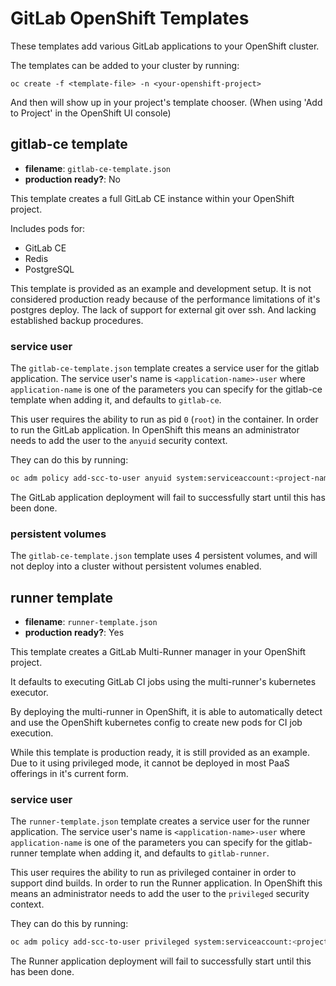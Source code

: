 # GitLab OpenShift Templates

These templates add various GitLab applications to your OpenShift cluster.

The templates can be added to your cluster by running:

`oc create -f <template-file> -n <your-openshift-project>`

And then will show up in your project's template chooser. (When using 'Add to
Project' in the OpenShift UI console)

## gitlab-ce template

- **filename**:  `gitlab-ce-template.json`
- **production ready?**: No

This template creates a full GitLab CE instance within your OpenShift project.

Includes pods for:
- GitLab CE
- Redis
- PostgreSQL

This template is provided as an example and development setup. It is not considered
production ready because of the performance limitations of it's postgres deploy.
The lack of support for external git over ssh. And lacking established backup
procedures.

### service user
The `gitlab-ce-template.json` template creates a service user for the gitlab
application. The service user's name is `<application-name>-user` where
`application-name` is one of the parameters you can specify for the gitlab-ce
template when adding it, and defaults to `gitlab-ce`.

This user requires the ability to run as pid `0` (`root`) in the container. In
order to run the GitLab application. In OpenShift this means an administrator
needs to add the user to the `anyuid` security context.

They can do this by running:

```bash
oc adm policy add-scc-to-user anyuid system:serviceaccount:<project-name>:<application-name>-user
```

The GitLab application deployment will fail to successfully start until this has
been done.

### persistent volumes

The `gitlab-ce-template.json` template uses 4 persistent volumes, and will not
deploy into a cluster without persistent volumes enabled.

## runner template

- **filename**: `runner-template.json`
- **production ready?**: Yes

This template creates a GitLab Multi-Runner manager in your OpenShift project.

It defaults to executing GitLab CI jobs using the multi-runner's kubernetes
executor.

By deploying the multi-runner in OpenShift, it is able to automatically detect
and use the OpenShift kubernetes config to create new pods for CI job execution.

While this template is production ready, it is still provided as an example. Due
to it using privileged mode, it cannot be deployed in most PaaS offerings in it's
current form.

### service user
The `runner-template.json` template creates a service user for the runner
application. The service user's name is `<application-name>-user` where
`application-name` is one of the parameters you can specify for the gitlab-runner
template when adding it, and defaults to `gitlab-runner`.

This user requires the ability to run as privileged container in order to support
dind builds. In order to run the Runner application. In OpenShift this means an
administrator needs to add the user to the `privileged` security context.

They can do this by running:

```bash
oc adm policy add-scc-to-user privileged system:serviceaccount:<project-name>:<application-name>-user
```

The Runner application deployment will fail to successfully start until this has
been done.
